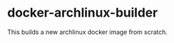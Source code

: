 docker-archlinux-builder
========================

This builds a new archlinux docker image from scratch.
